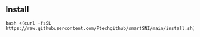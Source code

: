 ## Install

```
bash <(curl -fsSL https://raw.githubusercontent.com/Ptechgithub/smartSNI/main/install.sh)
```